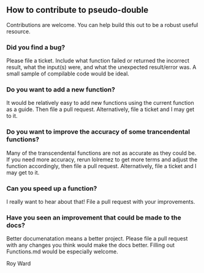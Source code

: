 ## How to contribute to pseudo-double

Contributions are welcome. You can help build this out to be a robust useful resource.

### Did you find a bug?

Please file a ticket. Include what function failed or returned the incorrect result, what the input(s) were, and what the unexpected result/error was. A small sample of compilable code would be ideal.

### Do you want to add a new function?

It would be relatively easy to add new functions using the current function as a guide. Then file a pull request. Alternatively, file a ticket and I may get to it.

### Do you want to improve the accuracy of some trancendental functions?

Many of the transcendental functions are not as accurate as they could be. If you need more accuracy, rerun lolremez to get more terms and adjust the function accordingly, then file a pull request. Alternatively, file a ticket and I may get to it.

### Can you speed up a function?

I really want to hear about that! File a pull request with your improvements.

### Have you seen an improvement that could be made to the docs?

Better documenatation means a better project. Please file a pull request with any changes you think would make the docs better. Filling out Functions.md would be especially welcome.

Roy Ward
